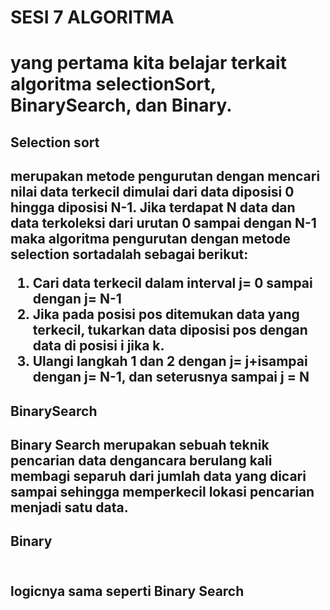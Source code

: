 <h1>SESI 7 ALGORITMA<h1>
yang pertama kita belajar terkait algoritma selectionSort, BinarySearch, dan Binary. 

<h2>Selection  sort<h2> 
merupakan  metode  pengurutan dengan mencari nilai data terkecil dimulai dari data diposisi 0 hingga diposisi N-1. Jika terdapat N data dan data terkoleksi dari urutan 0 sampai dengan N-1 maka algoritma pengurutan dengan metode selection sortadalah sebagai berikut:

1. Cari data terkecil dalam interval  j= 0 sampai dengan j= N-1
2. Jika pada posisi  pos ditemukan data yang terkecil, tukarkan data diposisi  pos dengan data di posisi  i jika k.
3. Ulangi langkah 1 dan 2 dengan j= j+isampai dengan j= N-1, dan seterusnya sampai  j = N

<h2>BinarySearch<h2>
Binary Search merupakan sebuah teknik pencarian data dengancara berulang kali membagi separuh dari jumlah data yang dicari sampai sehingga memperkecil lokasi pencarian menjadi satu data. 

<h2>Binary<h2>
</br>
logicnya sama seperti Binary Search